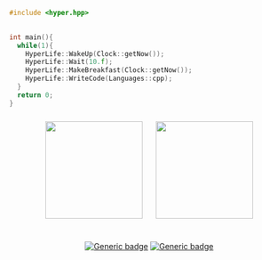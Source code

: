 
  
```cpp
#include <hyper.hpp>
  

int main(){
  while(1){
    HyperLife::WakeUp(Clock::getNow());
    HyperLife::Wait(10.f);
    HyperLife::MakeBreakfast(Clock::getNow());
    HyperLife::WriteCode(Languages::cpp);
  }
  return 0;
}
```

<div align="center">
<img src="https://cdn0.iconfinder.com/data/icons/flat-round-system/512/archlinux-512.png" height="175" width="175" style="margin: 10px">
<img src="http://2.bp.blogspot.com/-A5NSDMQ5bwo/Vi2VNq6kgTI/AAAAAAAAABg/X93YbJLOuR0/s1600/old_logo.png" height="175" width="175" style="margin: 10px">
<br>
<br>
  

[![Generic badge](https://img.shields.io/badge/distribution-arch-cyan.svg)](https://manjora.org/)
[![Generic badge](https://img.shields.io/badge/desktop-kde-darkblue.svg)](https://www.kde.org/)
</div>
